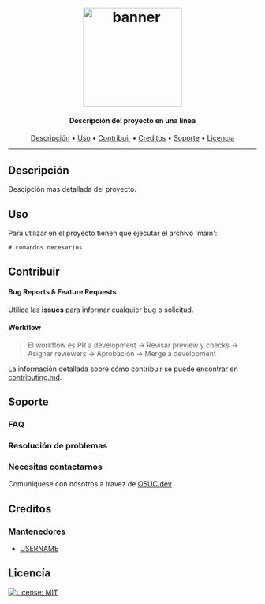 <h1 align="center">
  <br>
  <a href=#><img src="https://osuc.dev/img/min-icon.svg" width="200px" alt="banner"></a>
</h1>

<h4 align="center"> Descripción del proyecto en una linea </h4>

<p align="center">
     <!-- Badges Here -->
</p>
      
<p align="center">
  <a href="#Descripción">Descripción</a> •
  <a href="#Uso">Uso</a> •
  <a href="#Contribuir">Contribuir</a> •
  <a href="#Creditos">Creditos</a> •
  <a href="#Soporte">Soporte</a> •
  <a href="#Licencía">Licencía</a>
</p>

---

## Descripción

Descipción mas detallada del proyecto.


## Uso

Para utilizar en el proyecto tienen que ejecutar el archivo 'main':
```shell
# comandos necesarios
```

## Contribuir


#### Bug Reports & Feature Requests

Utilice las **issues** para informar cualquier bug o solicitud.

#### Workflow

> El workflow es PR a development -> Revisar preview y checks -> Asignar reviewers -> Aprobación -> Merge a development

La información detallada sobre cómo contribuir se puede encontrar en [contributing.md](contributing.md).


## Soporte

### FAQ
### Resolución de problemas

### Necesitas contactarnos
Comuníquese con nosotros a travez de [OSUC.dev](https://links.osuc.dev/)

## Creditos

### Mantenedores

- [USERNAME](https://www.github.com/USERNAME)

## Licencía

[![License: MIT](https://img.shields.io/badge/License-MIT-yellow.svg)](./license.md)